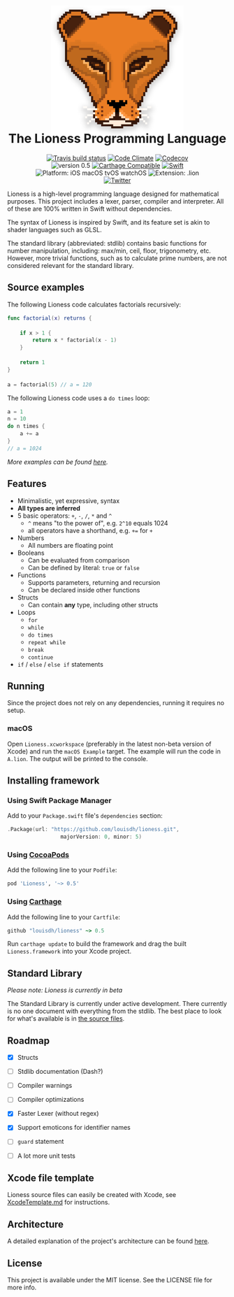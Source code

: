 <p align="center">
<img src="doc-resources/readme/logo.png" alt="Lioness Logo" style="max-height: 300px; margin-bottom:-55px; margin-top:0px;">
</p>

<h1 align="center">The Lioness Programming Language</h1>

<p align="center">
<a href="https://travis-ci.org/louisdh/lioness"><img src="https://travis-ci.org/louisdh/lioness.svg?branch=master" alt="Travis build status"/></a>
<a href="https://codeclimate.com/github/louisdh/lioness"><img src="https://codeclimate.com/github/louisdh/lioness/badges/gpa.svg" style="max-height: 300px;" alt="Code Climate"/></a>
<a href="https://codecov.io/gh/louisdh/lioness"><img src="https://codecov.io/gh/louisdh/lioness/branch/master/graph/badge.svg" alt="Codecov"/></a>
<br>
<img src="https://img.shields.io/badge/version-0.5.1-blue.svg" style="max-height: 300px;" alt="version 0.5">
<a href="https://github.com/Carthage/Carthage"><img src="https://img.shields.io/badge/Carthage-compatible-4bc51d.svg?style=flat" style="max-height: 300px;" alt="Carthage Compatible"/></a>
<a href="https://developer.apple.com/swift/"><img src="https://img.shields.io/badge/Swift-3.1-orange.svg?style=flat" style="max-height: 300px;" alt="Swift"/></a>
<img src="https://img.shields.io/badge/Platforms-iOS%20%7C%20macOS%20%7C%20tvOS%20%7C%20watchOS-lightgrey.svg" style="max-height: 300px;" alt="Platform: iOS macOS tvOS watchOS">
<img src="https://img.shields.io/badge/extension-.lion-FF9C27.svg" style="max-height: 300px;" alt="Extension: .lion">
<br>
<a href="http://twitter.com/LouisDhauwe"><img src="https://img.shields.io/badge/Twitter-@LouisDhauwe-blue.svg?style=flat" style="max-height: 300px;" alt="Twitter"/></a>
</p>

Lioness is a high-level programming language designed for mathematical purposes. This project includes a lexer, parser, compiler and interpreter. All of these are 100% written in Swift without dependencies. 

The syntax of Lioness is inspired by Swift, and its feature set is akin to shader languages such as GLSL.

The standard library (abbreviated: stdlib) contains basic functions for number manipulation, including: max/min, ceil, floor, trigonometry, etc. However, more trivial functions, such as to calculate prime numbers, are not considered relevant for the standard library.


## Source examples
The following Lioness code calculates factorials recursively:

```swift
func factorial(x) returns {
	
    if x > 1 {
        return x * factorial(x - 1)
    }
	
    return 1
}

a = factorial(5) // a = 120
```

The following Lioness code uses a ```do times``` loop:

```swift
a = 1
n = 10
do n times {
    a += a
}
// a = 1024
```

*More examples can be found [here](Source%20examples).*

## Features

* Minimalistic, yet expressive, syntax
* **All types are inferred**
* 5 basic operators: ```+```, ```-```, ```/```, ```*``` and ```^```
	* ```^``` means "to the power of", e.g. ```2^10``` equals 1024
	* all operators have a shorthand, e.g. ```+=``` for ```+```
* Numbers
	* All numbers are floating point 
* Booleans
	* Can be evaluated from comparison
	* Can be defined by literal: ```true``` or ```false``` 
* Functions
	* Supports parameters, returning and recursion 
	* Can be declared inside other functions
* Structs
	* Can contain **any** type, including other structs  
* Loops
	* ```for```
	* ```while```
	* ```do times```
	* ```repeat while```
	* ```break```
	* ```continue```
* ```if``` / ```else``` / ```else if``` statements

## Running
Since the project does not rely on any dependencies, running it requires no setup. 

### macOS
Open ```Lioness.xcworkspace``` (preferably in the latest non-beta version of Xcode) and run the ```macOS Example``` target. The example will run the code in ```A.lion```. The output will be printed to the console.

## Installing framework
 
### Using Swift Package Manager

Add to your `Package.swift` file's `dependencies` section:

```swift
.Package(url: "https://github.com/louisdh/lioness.git",
		         majorVersion: 0, minor: 5)
```

### Using [CocoaPods](http://cocoapods.org)

Add the following line to your ```Podfile```:

```ruby
pod 'Lioness', '~> 0.5'
```

### Using [Carthage](https://github.com/Carthage/Carthage)
Add the following line to your ```Cartfile```:

```ruby
github "louisdh/lioness" ~> 0.5
```
Run ```carthage update``` to build the framework and drag the built ```Lioness.framework``` into your Xcode project.


## Standard Library
*Please note: Lioness is currently in beta*

The Standard Library is currently under active development. There currently is no one document with everything from the stdlib. The best place to look for what's available is in [the source files](Sources/Lioness/Standard%20Library/Sources/).

## Roadmap
- [x] Structs
- [ ] Stdlib documentation (Dash?)
- [ ] Compiler warnings
- [ ] Compiler optimizations
- [x] Faster Lexer (without regex)
- [x] Support emoticons for identifier names
- [ ] ```guard``` statement
- [ ] A lot more unit tests


## Xcode file template
Lioness source files can easily be created with Xcode, see [XcodeTemplate.md](XcodeTemplate.md) for instructions.


## Architecture
A detailed explanation of the project's architecture can be found [here](docs/Architecture.md).

## License

This project is available under the MIT license. See the LICENSE file for more info.
